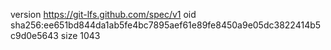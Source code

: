 version https://git-lfs.github.com/spec/v1
oid sha256:ee651bd844da1ab5fe4bc7895aef61e89fe8450a9e05dc3822414b5c9d0e5643
size 1043
